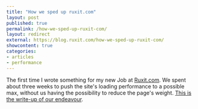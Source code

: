 ```yaml
---
title: "How we sped up ruxit.com"
layout: post
published: true
permalink: /how-we-sped-up-ruxit-com/
layout: redirect
external: https://blog.ruxit.com/how-we-sped-up-ruxit-com/
showcontent: true
categories:
- articles
- performance
---
```


The first time I wrote something for my new Job at <a href="https://ruxit.com">Ruxit.com</a>. We spent about three weeks to push the site's loading performance to a possible max, without us having the possibility to reduce the page's weight. <a href="https://blog.ruxit.com/how-we-sped-up-ruxit-com/">This is the write-up of our endeavour</a>.
